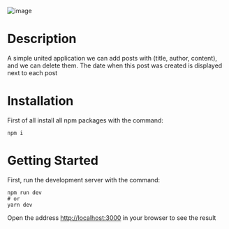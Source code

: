 ![image](https://user-images.githubusercontent.com/92051961/189161616-b10804c9-9894-4f72-b9a8-bcda1c01670e.png)
# Description
A simple united application we can add posts with (title, author, content), and we can delete them. The date when this post was created is displayed next to each post
# Installation
First of all install all npm packages with the command:
```
npm i
```
# Getting Started
First, run the development server with the command: 
```
npm run dev
# or
yarn dev
```
Open the address [http://localhost:3000](http://localhost:3000) in your browser to see the result
